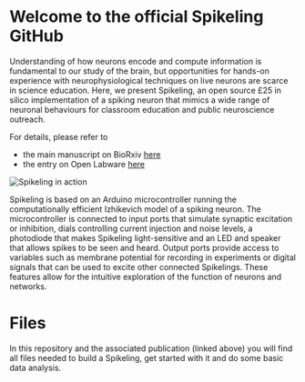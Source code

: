 
# Welcome to the official Spikeling GitHub

Understanding of how neurons encode and compute information is fundamental to our study of the brain, but opportunities for hands-on experience with neurophysiological techniques on live neurons are scarce in science education. Here, we present Spikeling, an open source £25 in silico implementation of a spiking neuron that mimics a wide range of neuronal behaviours for classroom education and public neuroscience outreach.

For details, please refer to
- the main manuscript on BioRxiv [here](https://www.biorxiv.org/content/early/2018/05/21/327502)
- the entry on Open Labware [here](https://open-labware.net/projects/spikeling/)

![Spikeling in action](https://openlabwaredotnet.files.wordpress.com/2018/05/spikeling-picci.png)


Spikeling is based on an Arduino microcontroller running the computationally efficient Izhikevich model of a spiking neuron.  The microcontroller is connected to input ports that simulate synaptic excitation or inhibition, dials controlling current injection and noise levels, a photodiode that makes Spikeling light-sensitive and an LED and speaker that allows spikes to be seen and heard. Output ports provide access to variables such as membrane potential for recording in experiments or digital signals that can be used to excite other connected Spikelings. These features allow for the intuitive exploration of the function of neurons and networks.

# Files

In this repository and the associated publication (linked above) you will find all files needed to build a Spikeling, get started with it and do some basic data analysis.
